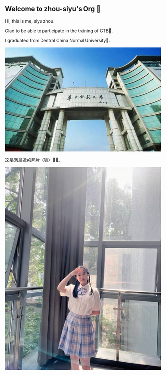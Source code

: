 ## Welcome to zhou-siyu's Org 👋
Hi, this is me, siyu zhou.

Glad to be able to participate in the training of GTB🍿.

I graduated from Central China Normal University🌈.

![This is an image](/assets/ccnu.JPG)


这是我最近的照片（骗）🙋‍♀️。

![This is an image](/assets/me.jpg)


<!--

**Here are some ideas to get you started:**

🙋‍♀️ A short introduction - what is your organization all about?
🌈 Contribution guidelines - how can the community get involved?
👩‍💻 Useful resources - where can the community find your docs? Is there anything else the community should know?
🍿 Fun facts - what does your team eat for breakfast?
🧙 Remember, you can do mighty things with the power of [Markdown](https://docs.github.com/github/writing-on-github/getting-started-with-writing-and-formatting-on-github/basic-writing-and-formatting-syntax)
-->
